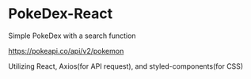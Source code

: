 # PokeDex-React

Simple PokeDex with a search function

https://pokeapi.co/api/v2/pokemon

Utilizing React, Axios(for API request), and styled-components(for CSS)
